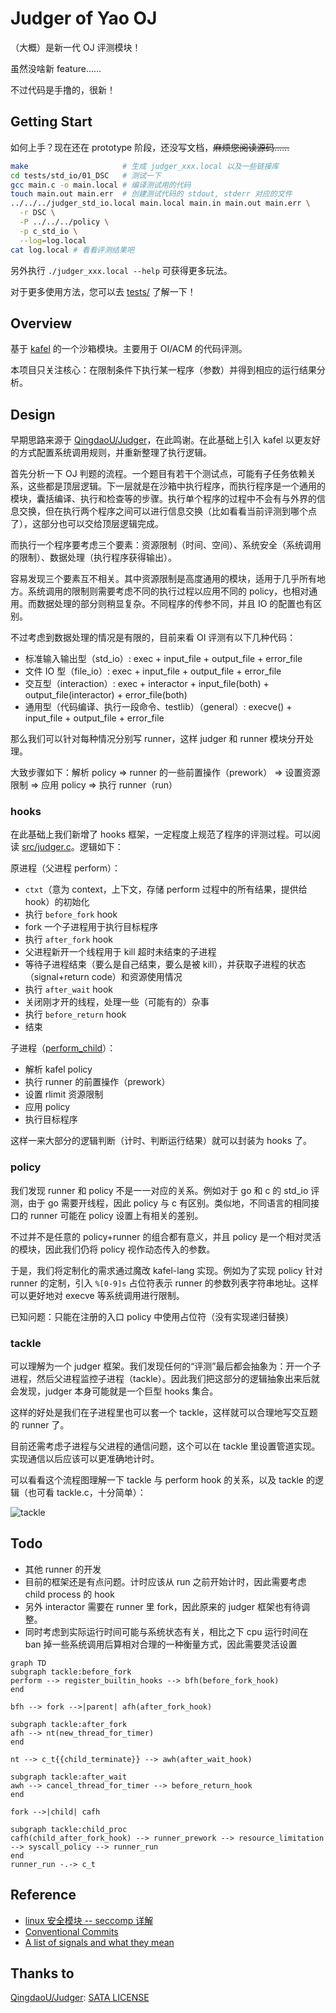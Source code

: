 # Judger of Yao OJ

（大概）是新一代 OJ 评测模块！

虽然没啥新 feature……

不过代码是手撸的，很新！

## Getting Start

如何上手？现在还在 prototype 阶段，还没写文档，~~麻烦您阅读源码……~~

```bash
make                     # 生成 judger_xxx.local 以及一些链接库
cd tests/std_io/01_DSC   # 测试一下
gcc main.c -o main.local # 编译测试用的代码
touch main.out main.err  # 创建测试代码的 stdout, stderr 对应的文件
../../../judger_std_io.local main.local main.in main.out main.err \
  -r DSC \
  -P ../../../policy \
  -p c_std_io \
  --log=log.local
cat log.local # 看看评测结果吧
```

另外执行 `./judger_xxx.local --help` 可获得更多玩法。

对于更多使用方法，您可以去 [tests/](https://github.com/sshwy/yaoj-judger/tree/master/tests) 了解一下！

## Overview

基于 [kafel](https://github.com/google/kafel) 的一个沙箱模块。主要用于 OI/ACM 的代码评测。

本项目只关注核心：在限制条件下执行某一程序（参数）并得到相应的运行结果分析。

## Design

早期思路来源于 [QingdaoU/Judger](https://github.com/QingdaoU/Judger)，在此鸣谢。在此基础上引入 kafel 以更友好的方式配置系统调用规则，并重新整理了执行逻辑。

首先分析一下 OJ 判题的流程。一个题目有若干个测试点，可能有子任务依赖关系，这些都是顶层逻辑。下一层就是在沙箱中执行程序，而执行程序是一个通用的模块，囊括编译、执行和检查等的步骤。执行单个程序的过程中不会有与外界的信息交换，但在执行两个程序之间可以进行信息交换（比如看看当前评测到哪个点了），这部分也可以交给顶层逻辑完成。

而执行一个程序要考虑三个要素：资源限制（时间、空间）、系统安全（系统调用的限制）、数据处理（执行程序获得输出）。

容易发现三个要素互不相关。其中资源限制是高度通用的模块，适用于几乎所有地方。系统调用的限制则需要考虑不同的执行过程以应用不同的 policy，也相对通用。而数据处理的部分则稍显复杂。不同程序的传参不同，并且 IO 的配置也有区别。

不过考虑到数据处理的情况是有限的，目前来看 OI 评测有以下几种代码：

- 标准输入输出型（std_io）: exec + input_file + output_file + error_file
- 文件 IO 型（file_io）: exec + input_file + output_file + error_file
- 交互型（interaction）: exec + interactor + input_file(both) + output_file(interactor) + error_file(both)
- 通用型（代码编译、执行一段命令、testlib）（general）: execve() + input_file + output_file + error_file

那么我们可以针对每种情况分别写 runner，这样 judger 和 runner 模块分开处理。

大致步骤如下：解析 policy => runner 的一些前置操作（prework） => 设置资源限制 => 应用 policy => 执行 runner（run）

### hooks

在此基础上我们新增了 hooks 框架，一定程度上规范了程序的评测过程。可以阅读 [src/judger.c](https://github.com/sshwy/yaoj-judger/blob/master/src/judger.c#L111-L153)。逻辑如下：

原进程（父进程 perform）：

- `ctxt`（意为 context，上下文，存储 perform 过程中的所有结果，提供给 hook）的初始化
- 执行 `before_fork` hook
- fork 一个子进程用于执行目标程序
- 执行 `after_fork` hook
- 父进程新开一个线程用于 kill 超时未结束的子进程
- 等待子进程结束（要么是自己结束，要么是被 kill），并获取子进程的状态（signal+return code）和资源使用情况
- 执行 `after_wait` hook
- 关闭刚才开的线程，处理一些（可能有的）杂事
- 执行 `before_return` hook
- 结束

子进程（[perform_child](https://github.com/sshwy/yaoj-judger/blob/master/src/judger.c#L100-L109)）：

- 解析 kafel policy
- 执行 runner 的前置操作（prework）
- 设置 rlimit 资源限制
- 应用 policy
- 执行目标程序

这样一来大部分的逻辑判断（计时、判断运行结果）就可以封装为 hooks 了。

### policy

我们发现 runner 和 policy 不是一一对应的关系。例如对于 go 和 c 的 std_io 评测，由于 go 需要开线程，因此 policy 与 c 有区别。类似地，不同语言的相同接口的 runner 可能在 policy 设置上有相关的差别。

不过并不是任意的 policy+runner 的组合都有意义，并且 policy 是一个相对灵活的模块，因此我们仍将 policy 视作动态传入的参数。

于是，我们将定制化的需求通过魔改 kafel-lang 实现。例如为了实现 policy 针对 runner 的定制，引入 `%[0-9]s` 占位符表示 runner 的参数列表字符串地址。这样可以更好地对 execve 等系统调用进行限制。

已知问题：只能在注册的入口 policy 中使用占位符（没有实现递归替换）

### tackle

可以理解为一个 judger 框架。我们发现任何的“评测”最后都会抽象为：开一个子进程，然后父进程监控子进程（tackle）。因此我们把这部分的逻辑抽象出来后就会发现，judger 本身可能就是一个巨型 hooks 集合。

这样的好处是我们在子进程里也可以套一个 tackle，这样就可以合理地写交互题的 runner 了。

目前还需考虑子进程与父进程的通信问题，这个可以在 tackle 里设置管道实现。实现通信以后应该可以更准确地计时。

可以看看这个流程图理解一下 tackle 与 perform hook 的关系，以及 tackle 的逻辑（也可看 tackle.c，十分简单）：

![tackle](https://mermaid.ink/img/pako:eNqFUttuwyAM_ZWIp05q9wF52FP3BdsjEnKI06ASExGjqErz73NCL9E6aS9gfI59zIFJ2VCjKtUpQt8W30dNQ6rygcGePZYVNiGikeWsqccoQVccDh9FxJMbGKOpkvPsyLQhnIcVqpp2t6lbkTdNSLUmTYKurAVagmsPEYmvBUgZNEvLbdXrSE-OJrg1I94RjobbiFAvmGHXYXyqEq88a3iabOt8baRJ5wgY53mFYLzLj-D4P_mFI_JjlrdAFv2LfHYjOxGRU8wuPYZ6WLBOdJU2TfuXZB64j8FqWji7nPhtVn6XRCTZPuJ46y5PNYQULRrvOsfALtCaHy6DBe9NH7yzl221bMU6payb1OE9W6j2Sm7Xgavl70yaikIrbrFDrUoJa2wgedZK0yzU1Nfi8mftOERVNuAH3CtIHL4uZFXJMeGddHQgF-9urPkHAN_10A)

## Todo

- 其他 runner 的开发
- 目前的框架还是有点问题。计时应该从 run 之前开始计时，因此需要考虑 child process 的 hook
- 另外 interactor 需要在 runner 里 fork，因此原来的 judger 框架也有待调整。
- 同时考虑到实际运行时间可能与系统状态有关，相比之下 cpu 运行时间在 ban 掉一些系统调用后算相对合理的一种衡量方式，因此需要灵活设置



```mermaid
graph TD
subgraph tackle:before_fork
perform --> register_builtin_hooks --> bfh(before_fork_hook)
end

bfh --> fork -->|parent| afh(after_fork_hook)

subgraph tackle:after_fork
afh --> nt(new_thread_for_timer)
end

nt --> c_t{{child_terminate}} --> awh(after_wait_hook)

subgraph tackle:after_wait
awh --> cancel_thread_for_timer --> before_return_hook
end

fork -->|child| cafh

subgraph tackle:child_proc
cafh(child_after_fork_hook) --> runner_prework --> resource_limitation --> syscall_policy --> runner_run 
end 
runner_run -.-> c_t
```

## Reference

- [linux 安全模块 -- seccomp 详解](https://zhuanlan.zhihu.com/p/363174561)
- [Conventional Commits](https://www.conventionalcommits.org/en/v1.0.0/)
- [A list of signals and what they mean](https://www-uxsup.csx.cam.ac.uk/courses/moved.Building/signals.pdf)

## Thanks to

[QingdaoU/Judger](https://github.com/QingdaoU/Judger): [SATA LICENSE](https://github.com/QingdaoU/Judger/raw/newnew/LICENSE)
